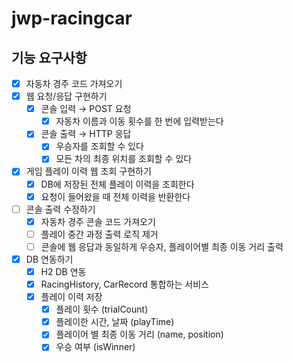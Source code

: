 # jwp-racingcar



## 기능 요구사항
- [x] 자동차 경주 코드 가져오기
- [x] 웹 요청/응답 구현하기
  - [x] 콘솔 입력 &rarr; POST 요청
    - [x] 자동차 이름과 이동 횟수를 한 번에 입력받는다
  - [x] 콘솔 출력 &rarr; HTTP 응답
    - [x] 우승자를 조회할 수 있다
    - [x] 모든 차의 최종 위치를 조회할 수 있다
- [x] 게임 플레이 이력 웹 조회 구현하기
  - [x] DB에 저장된 전체 플레이 이력을 조회한다
  - [x] 요청이 들어왔을 때 전체 이력을 반환한다
- [ ] 콘솔 출력 수정하기
  - [x] 자동차 경주 콘솔 코드 가져오기
  - [ ] 플레이 중간 과정 출력 로직 제거
  - [ ] 콘솔에 웹 응답과 동일하게 우승자, 플레이어별 최종 이동 거리 출력
- [x] DB 연동하기
  - [x] H2 DB 연동
  - [x] RacingHistory, CarRecord 통합하는 서비스
  - [x] 플레이 이력 저장
    - [x] 플레이 횟수 (trialCount)
    - [x] 플레이한 시간, 날짜 (playTime)
    - [x] 플레이어 별 최종 이동 거리 (name, position)
    - [x] 우승 여부 (isWinner)
